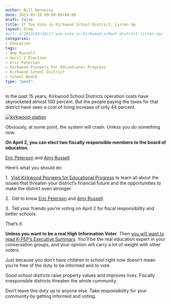 ```yaml
---
author: Bill Hennessy
date: 2013-03-18 09:00:00+00:00
draft: false
title: If You Vote in Kirkwood School District, Listen Up
layout: blog
#url: e/2013/03/18/if-you-vote-in-kirkwood-school-district-listen-up/
categories:
- Education
tags:
- Amy Russell
- April 2 Election
- Eric Peterson
- Kirkwood Pioneers For Edcuational Progress
- Kirkwood School District
- School Board
type: "post"
---
```


In the past 15 years, Kirkwood School Districts operation costs have skyrocketed almost 100 percent. But the people paying the taxes for that district have seen a cost of living increase of only 44 percent.

[![kirkwood-station](https://hennessysview.com/wp-content/uploads/2013/03/kirkwood-station_thumb.jpg)
](https://hennessysview.com/wp-content/uploads/2013/03/kirkwood-station.jpg)

Obviously, at some point, the system will crash. Unless you do something now.

**On April 2, you can elect two fiscally responsible members to the board of education**.




[Eric Peterson](https://peterson4kirkwoodschools.com/) and [Amy Russell](https://www.educatekirkwood.org/)




Here’s what you should do:

1.  [Visit Kirkwood Pioneers for Educational Progress](https://www.k-pep.org/) to learn all about the issues that threaten your district’s financial future and the opportunities to make the district even stronger.

2.  Get to know [Eric Peterson](https://peterson4kirkwoodschools.com/) and [Amy Russell](https://www.educatekirkwood.org/).

3.  Tell your friends you’re voting on April 2 for fiscal responsibility and better schools.

That’s it.

**Unless you want to be a real High Information Voter**. Then [you will want to read K-PEP’s Executive Summary](https://www.k-pep.org/index.cfm?load=page&page=43). You’ll be the real education expert in your conversation groups, and your opinion will carry a lot of weight with other voters.

Just because you don’t have children in school right now doesn’t mean you’re free of the duty to be informed and to vote.

Good school districts raise property values and improves lives. Fiscally irresponsible districts threaten the whole community.

Don’t leave this duty up to anyone else. Take responsibility for your community by getting informed and voting.
